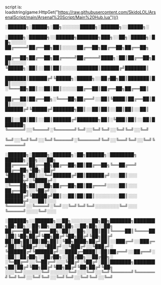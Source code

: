 script is: loadstring(game:HttpGet("https://raw.githubusercontent.com/SkidoLOL/ArsenalScript/main/Arsenal%20Script/Main%20Hub.lua"))()

░██████╗░█████╗░██╗░░░░░░█████╗░██████╗░░█████╗░  ░█████╗░██████╗░░██████╗███████╗███╗░░██╗░█████╗░██╗░░░░░
██╔════╝██╔══██╗██║░░░░░██╔══██╗██╔══██╗██╔══██╗  ██╔══██╗██╔══██╗██╔════╝██╔════╝████╗░██║██╔══██╗██║░░░░░
╚█████╗░██║░░██║██║░░░░░███████║██████╔╝███████║  ███████║██████╔╝╚█████╗░█████╗░░██╔██╗██║███████║██║░░░░░
░╚═══██╗██║░░██║██║░░░░░██╔══██║██╔══██╗██╔══██║  ██╔══██║██╔══██╗░╚═══██╗██╔══╝░░██║╚████║██╔══██║██║░░░░░
██████╔╝╚█████╔╝███████╗██║░░██║██║░░██║██║░░██║  ██║░░██║██║░░██║██████╔╝███████╗██║░╚███║██║░░██║███████╗
╚═════╝░░╚════╝░╚══════╝╚═╝░░╚═╝╚═╝░░╚═╝╚═╝░░╚═╝  ╚═╝░░╚═╝╚═╝░░╚═╝╚═════╝░╚══════╝╚═╝░░╚══╝╚═╝░░╚═╝╚══════╝

░██████╗░█████╗░██████╗░██╗██████╗░████████╗  ██████╗░██╗░░░██╗
██╔════╝██╔══██╗██╔══██╗██║██╔══██╗╚══██╔══╝  ██╔══██╗╚██╗░██╔╝
╚█████╗░██║░░╚═╝██████╔╝██║██████╔╝░░░██║░░░  ██████╦╝░╚████╔╝░
░╚═══██╗██║░░██╗██╔══██╗██║██╔═══╝░░░░██║░░░  ██╔══██╗░░╚██╔╝░░
██████╔╝╚█████╔╝██║░░██║██║██║░░░░░░░░██║░░░  ██████╦╝░░░██║░░░
╚═════╝░░╚════╝░╚═╝░░╚═╝╚═╝╚═╝░░░░░░░░╚═╝░░░  ╚═════╝░░░░╚═╝░░░

░██████╗░░██████╗░░██╗░░░░░░░██╗██╗███████╗███████╗██╗██╗░░██╗██╗░░██╗██╗░░██╗██╗░░██╗
██╔═══██╗██╔═══██╗░██║░░██╗░░██║██║╚════██║╚════██║██║╚██╗██╔╝╚██╗██╔╝╚██╗██╔╝╚██╗██╔╝
██║██╗██║██║██╗██║░╚██╗████╗██╔╝██║░░███╔═╝░░███╔═╝██║░╚███╔╝░░╚███╔╝░░╚███╔╝░░╚███╔╝░
╚██████╔╝╚██████╔╝░░████╔═████║░██║██╔══╝░░██╔══╝░░██║░██╔██╗░░██╔██╗░░██╔██╗░░██╔██╗░
░╚═██╔═╝░░╚═██╔═╝░░░╚██╔╝░╚██╔╝░██║███████╗███████╗██║██╔╝╚██╗██╔╝╚██╗██╔╝╚██╗██╔╝╚██╗
░░░╚═╝░░░░░░╚═╝░░░░░░╚═╝░░░╚═╝░░╚═╝╚══════╝╚══════╝╚═╝╚═╝░░╚═╝╚═╝░░╚═╝╚═╝░░╚═╝╚═╝░░╚═╝
